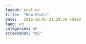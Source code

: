 ```yaml
---
layout: post-en
title:  "New Chats"
date:   2016-10-05 21:28:50 +0200
lang: en
categories: en
screenshot: "05"
---
```

